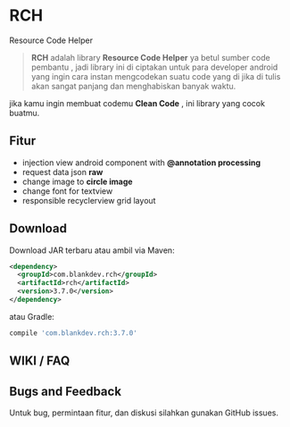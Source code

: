 # RCH
Resource Code Helper

> **RCH** adalah library **Resource Code Helper** ya betul sumber code pembantu , jadi library ini di ciptakan untuk para developer android yang ingin cara instan mengcodekan suatu code yang di jika di tulis akan sangat panjang dan menghabiskan banyak waktu.

jika kamu ingin membuat codemu **Clean Code** , ini library yang cocok buatmu.

## Fitur

- injection view android component with **@annotation processing** 
- request data json **raw**
- change image to **circle image**
- change font for textview
- responsible recyclerview grid layout

Download
--------

Download JAR terbaru atau ambil via Maven:
```xml
<dependency>
  <groupId>com.blankdev.rch</groupId>
  <artifactId>rch</artifactId>
  <version>3.7.0</version>
</dependency>
```
atau Gradle:
```groovy
compile 'com.blankdev.rch:3.7.0'
```

WIKI / FAQ
----------

Bugs and Feedback
-----------------

Untuk bug, permintaan fitur, dan diskusi silahkan gunakan GitHub issues.
